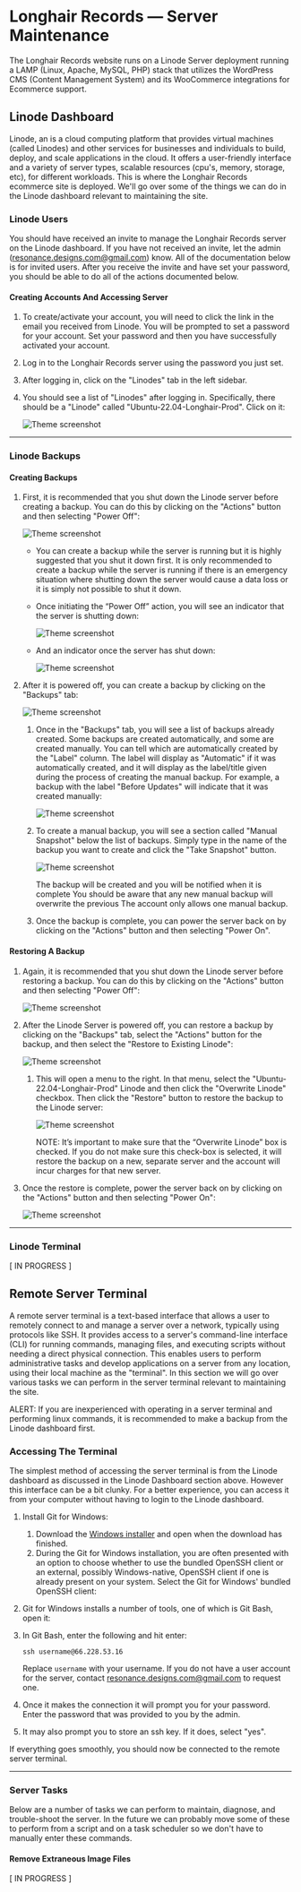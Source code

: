 # Longhair Records — Server Maintenance

The Longhair Records website runs on a Linode Server deployment running a LAMP (Linux, Apache, MySQL, PHP) stack that utilizes the WordPress CMS (Content Management System) and its WooCommerce integrations for Ecommerce support.

## Linode Dashboard

Linode, an is a cloud computing platform that provides virtual machines (called Linodes) and other services for businesses and individuals to build, deploy, and scale applications in the cloud. It offers a user-friendly interface and a variety of server types, scalable resources (cpu's, memory, storage, etc), for different workloads. This is where the Longhair Records ecommerce site is deployed. We'll go over some of the things we can do in the Linode dashboard relevant to maintaining the site.

### Linode Users

You should have received an invite to manage the Longhair Records server on the Linode dashboard. If you have not received an invite, let the admin (resonance.designs.com@gmail.com) know. All of the documentation below is for invited users. After you receive the invite and have set your password, you should be able to do all of the actions documented below.

#### Creating Accounts And Accessing Server

1. To create/activate your account, you will need to click the link in the email you received from Linode. You will be prompted to set a password for your account. Set your password and then you have successfully activated your account.
2. Log in to the Longhair Records server using the password you just set.
3. After logging in, click on the "Linodes" tab in the left sidebar.
4. You should see a list of "Linodes" after logging in. Specifically, there should be a "Linode" called "Ubuntu-22.04-Longhair-Prod". Click on it:
   
   ![Theme screenshot](imgs/server_maintenance/Fig-1.png)

---

### Linode Backups

#### Creating Backups

1. First, it is recommended that you shut down the Linode server before creating a backup. You can do this by clicking on the "Actions" button and then selecting "Power Off":
   
   ![Theme screenshot](imgs/server_maintenance/Fig-2-A.png)
   
   * You can create a backup while the server is running but it is highly suggested that you shut it down first. It is only recommended to create a backup while the server is running if there is an emergency situation where shutting down the server would cause a data loss or it is simply not possible to shut it down.
   * Once initiating the “Power Off” action, you will see an indicator that the server is shutting down:
     
     ![Theme screenshot](imgs/server_maintenance/Fig-2-B.png)
   * And an indicator once the server has shut down:
     
     ![Theme screenshot](imgs/server_maintenance/Fig-2-C.png)
2. After it is powered off, you can create a backup by clicking on the "Backups" tab:
   
   ![Theme screenshot](imgs/server_maintenance/Fig-3-A.png)
   
   1. Once in the "Backups" tab, you will see a list of backups already created. Some backups are created automatically, and some are created manually. You can tell which are automatically created by the "Label" column. The label will display as "Automatic" if it was automatically created, and it will display as the label/title given during the process of creating the manual backup. For example, a backup with the label "Before Updates" will indicate that it was created manually:
      
      ![Theme screenshot](imgs/server_maintenance/Fig-3-A-1.png)
   2. To create a manual backup, you will see a section called "Manual Snapshot" below the list of backups. Simply type in the name of the backup you want to create and click the "Take Snapshot" button.
      
      ![Theme screenshot](imgs/server_maintenance/Fig-3-A-2.png)
      
      The backup will be created and you will be notified when it is complete You should be aware that any new manual backup will overwrite the previous The account only allows one manual backup.
      <br>
   3. Once the backup is complete, you can power the server back on by clicking on the "Actions" button and then selecting "Power On".

#### Restoring A Backup

1. Again, it is recommended that you shut down the Linode server before restoring a backup. You can do this by clicking on the "Actions" button and then selecting "Power Off":
   
   ![Theme screenshot](imgs/server_maintenance/Fig-2-A.png)
2. After the Linode Server is powered off, you can restore a backup by clicking on the "Backups" tab, select the "Actions" button for the backup, and then select the "Restore to Existing Linode":
   
   ![Theme screenshot](imgs/server_maintenance/Fig-3-A-3.png)
   
   1. This will open a menu to the right. In that menu, select the "Ubuntu-22.04-Longhair-Prod" Linode and then click the "Overwrite Linode" checkbox. Then click the "Restore" button to restore the backup to the Linode server:
      
      ![Theme screenshot](imgs/server_maintenance/Fig-3-A-4.png)
      
      NOTE: It’s important to make sure that the “Overwrite Linode” box is checked. If you do not make sure this check-box is selected, it will restore the backup on a new, separate server and the account will incur charges for that new server.
      <br>
3. Once the restore is complete, power the server back on by clicking on the "Actions" button and then selecting "Power On":
   
   ![Theme screenshot](imgs/server_maintenance/Fig-3-B.png)

---

### Linode Terminal

[ IN PROGRESS ]

## Remote Server Terminal

A remote server terminal is a text-based interface that allows a user to remotely connect to and manage a server over a network, typically using protocols like SSH. It provides access to a server's command-line interface (CLI) for running commands, managing files, and executing scripts without needing a direct physical connection. This enables users to perform administrative tasks and develop applications on a server from any location, using their local machine as the "terminal". In this section we will go over various tasks we can perform in the server terminal relevant to maintaining the site.

ALERT: If you are inexperienced with operating in a server terminal and performing linux commands, it is recommended to make a backup from the Linode dashboard first.

### Accessing The Terminal

The simplest method of accessing the server terminal is from the Linode dashboard as discussed in the Linode Dashboard section above. However this interface can be a bit clunky. For a better experience, you can access it from your computer without having to login to the Linode dashboard.

1. Install Git for Windows:
   
   1. Download the [Windows installer](https://git-scm.com/downloads/win) and open when the download has finished.
   2. During the Git for Windows installation, you are often presented with an option to choose whether to use the bundled OpenSSH client or an external, possibly Windows-native, OpenSSH client if one is already present on your system. Select the Git for Windows' bundled OpenSSH client:
2. Git for Windows installs a number of tools, one of which is Git Bash, open it:
3. In Git Bash, enter the following and hit enter:
   
   ```
   ssh username@66.228.53.16
   ```
   
   Replace `username` with your username. If you do not have a user account for the server, contact [resonance.designs.com@gmail.com](mailto:resonance.designs.com@gmail.com) to request one.
4. Once it makes the connection it will prompt you for your password. Enter the password that was provided to you by the admin.
5. It may also prompt you to store an ssh key. If it does, select "yes".

If everything goes smoothly, you should now be connected to the remote server terminal.

---

### Server Tasks

Below are a number of tasks we can perform to maintain, diagnose, and trouble-shoot the server. In the future we can probably move some of these to perform from a script and on a task scheduler so we don't have to manually enter these commands.

#### Remove Extraneous Image Files

[ IN PROGRESS ]

